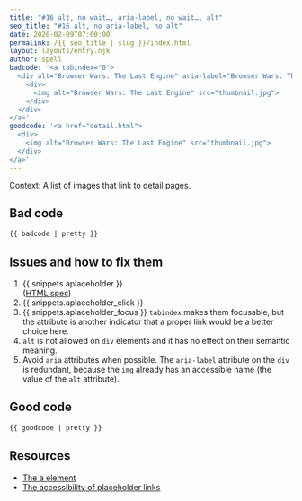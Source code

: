 ```yaml
---
title: "#16 alt, no wait…, aria-label, no wait…, alt"
seo_title: "#16 alt, no aria-label, no alt"
date: 2020-02-09T07:00:00
permalink: /{{ seo_title | slug }}/index.html
layout: layouts/entry.njk
author: spell
badcode: '<a tabindex="0">
  <div alt="Browser Wars: The Last Engine" aria-label="Browser Wars: The Last Engine">
    <div>
      <img alt="Browser Wars: The Last Engine" src="thumbnail.jpg">
    </div>
  </div>
</a>'
goodcode: '<a href="detail.html">
  <div>
    <img alt="Browser Wars: The Last Engine" src="thumbnail.jpg">
  </div>
</a>'
---
```

<div class="section bad">

Context: A list of images that link to detail pages.

## Bad code

```html
{{ badcode | pretty }}
```
</div>

<div class="section" id="issues">

## Issues and how to fix them

1. {{ snippets.aplaceholder }}  
(<a href="#foot-note1">HTML spec</a>)
1. {{ snippets.aplaceholder_click }}  
1. {{ snippets.aplaceholder_focus }} `tabindex` makes them focusable, but the attribute is another indicator that a proper link would be a better choice here.
1. `alt` is not allowed on `div` elements and it has no effect on their semantic meaning.
1. Avoid `aria` attributes when possible. The `aria-label` attribute on the `div` is redundant, because the `img` already has an accessible name (the value of the  `alt` attribute).

</div>

<div class="section">

## Good code

```html
{{ goodcode | pretty }}
```
</div>

<div class="section">

## Resources

* <a href="https://html.spec.whatwg.org/#the-a-element" id="foot-note1" rel="noopener">The a element</a>
* [The accessibility of placeholder links ](https://www.scottohara.me/note/2019/07/17/placeholder-link.html)
</div>

